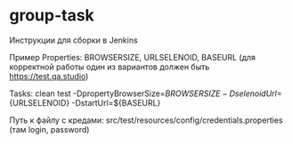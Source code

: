 # group-task

Инструкции для сборки в Jenkins

Пример Properties:
BROWSERSIZE,
URLSELENOID,
BASEURL (для корректной работы один из вариантов должен быть https://test.qa.studio)

Tasks:
clean
test
-DpropertyBrowserSize=${BROWSERSIZE}
-DselenoidUrl=${URLSELENOID}
-DstartUrl=${BASEURL}


Путь к файлу с кредами: src/test/resources/config/credentials.properties (там login, password)

